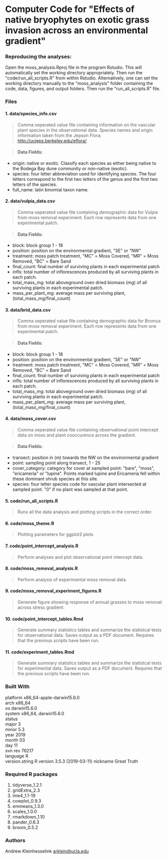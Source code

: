 # Computer Code for "Effects of native bryophytes on exotic grass invasion across an environmental gradient"

### Reproducing the analyses: 

Open the moss_analysis.Rproj file in the program Rstudio.  This will automatically set the working directory appropriately. Then run the "code/run_all_scripts.R" from within Rstudio. Alternatively, one can set the working directory manually to the "moss_analysis" folder containing the code, data, figures, and output folders.  Then run the "run_all_scripts.R" file. 

### Files 


#### 1. data/species_info.csv

> Comma seperated value file containing information on the vascular plant species in the observational data. Species names and origin information taken from the Jepson Flora: http://ucjeps.berkeley.edu/eflora/

> #### Data Fields: 
- origin:  native or exotic.  Classify each species as either being native to the Bodega Bay dune community or non-native (exotic). 
- species: four letter abbreviation used for identifying species.  The four letters correspond to the first two letters of the genus and the first two letters of the species.  
- full_name:  latin binomial taxon name. 

#### 2. data/vulpia_data.csv

>Comma seperated value file containing demographic data for Vulpia from moss removal experiment. Each row represents data from one experimental patch. 

> #### Data Fields: 
- block: block group 1 - 18
- position: position on the environmental gradient, "SE" or "NW"
- treatment: moss patch treatment, "MC" = Moss Covered, "MR" = Moss Removed, "BC" = Bare Sand
- final_count: final number of surviving plants in each experimental patch
- infls: total number of inflorescences produced by all surviving plants in each patch. 
- total_mass_mg: total aboveground oven dried biomass (mg) of all surviving plants in each experimental patch. 
- mass_per_plant_mg: average mass per surviving plant, (total_mass_mg/final_count) 
  
#### 3. data/brid_data.csv

>Comma seperated value file  containing demographic data for Bromus from moss removal experiment. Each row represents data from one experimental patch. 

> #### Data Fields: 
- block: block group 1 - 18
- position: position on the environmental gradient, "SE" or "NW"
- treatment: moss patch treatment, "MC" = Moss Covered, "MR" = Moss Removed, "BC" = Bare Sand
- final_count: final number of surviving plants in each experimental patch
- infls: total number of inflorescences produced by all surviving plants in each patch. 
- total_mass_mg: total aboveground oven dried biomass (mg) of all surviving plants in each experimental patch. 
- mass_per_plant_mg: average mass per surviving plant, (total_mass_mg/final_count) 
  
#### 4. data/moss_cover.csv

>Comma seperated value file containing observational point intercept data on moss and plant cooccurence across the gradient. 

> #### Data Fields: 
- transect: position in (m) towards the NW on the environmental gradient
- point: sampling point along transect, 1 - 25
- cover_category: category for cover at sampled point: "bare", "moss", "ericameria" or "lupine".  Points marked lupine and Ericameria fell within these dominant shrub species at this site. 
- species: four letter species code for vascular plant intersected at sampled point. "0" if no plant was sampled at that point. 

#### 5. code/run_all_scripts.R

> Runs all the data analysis and plotting scripts in the correct order.

#### 6. code/moss_theme.R

> Plotting parameters for ggplot2 plots 
  
#### 7. code/point_intercept_analysis.R

> Perform analyses and plot observational point intercept data.  

#### 8. code/moss_removal_analysis.R

> Perform analysis of experimental moss removal data. 

#### 9. code/moss_removal_experiment_figures.R
 
> Generate figure showing response of annual grasses to moss removal across stress gradient. 
  
#### 10. code/point_intercept_tables.Rmd

> Generate summary statistics tables and summarize the statistcal tests for observational data. Saves output as a PDF document.  Requires that the previous scripts have been run. 

#### 11. code/experiment_tables.Rmd
  
> Generate summary statistics tables and summarize the statistcal tests for experimental data. Saves output as a PDF document.  Requires that the previous scripts have been run. 


### Built With 

platform       x86_64-apple-darwin15.6.0   
arch           x86_64                      
os             darwin15.6.0                
system         x86_64, darwin15.6.0        
status                                     
major          3                           
minor          5.3                         
year           2019                        
month          03                          
day            11                          
svn rev        76217                       
language       R                           
version.string R version 3.5.3 (2019-03-11)
nickname       Great Truth 

### Required R packages 

1. tidyverse_1.2.1
2. gridExtra_2.3   
3. lme4_1.1-19  
4. cowplot_0.9.3
5. emmeans_1.3.0
6. scales_1.0.0
9. rmarkdown_1.10
10. pander_0.6.3
11. broom_0.5.2

### Authors 

Andrew Kleinhesselink 
arklein@ucla.edu 





